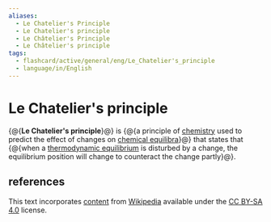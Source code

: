 ```yaml
---
aliases:
  - Le Chatelier's Principle
  - Le Chatelier's principle
  - Le Châtelier's Principle
  - Le Châtelier's principle
tags:
  - flashcard/active/general/eng/Le_Chatelier's_principle
  - language/in/English
---
```


# Le Chatelier's principle

{@{__Le Chatelier's principle__}@} is {@{a principle of [chemistry](chemistry.md) used to predict the effect of changes on [chemical equilibra](chemical%20equilibrium.md)}@} that states that {@{when a [thermodynamic equilibrium](thermodynamic%20equilibrium.md) is disturbed by a change, the equilibrium position will change to counteract the change partly}@}. <!--SR:!2026-06-27,273,330!2025-10-06,67,310!2026-06-27,273,330-->

## references

This text incorporates [content](https://en.wikipedia.org/wiki/Le_Chatelier's_principle) from [Wikipedia](Wikipedia.md) available under the [CC BY-SA 4.0](https://creativecommons.org/licenses/by-sa/4.0/) license.
